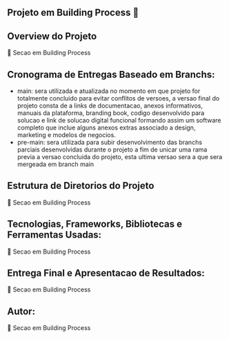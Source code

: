 
## Projeto em Building Process 🚧


## Overview do Projeto
🚧 Secao em Building Process

## Cronograma de Entregas Baseado em Branchs:
- main: sera utilizada e atualizada no momento em que projeto for totalmente concluido para evitar conflitos de versoes, a versao final do projeto consta de a links de documentacao, anexos informativos, manuais da plataforma, branding book, codigo desenvolvido para solucao e link de solucao digital funcional formando assim um software completo que inclue alguns anexos extras associado a design, marketing e modelos de negocios.
- pre-main: sera utilizada para subir desenvolvimento das branchs parciais desenvolvidas durante o projeto a fim de unicar uma rama previa a versao concluida do projeto, esta ultima versao sera a que sera mergeada em branch main

## Estrutura de Diretorios do Projeto
🚧 Secao em Building Process

## Tecnologias, Frameworks, Bibliotecas e Ferramentas Usadas:
🚧 Secao em Building Process

## Entrega Final e Apresentacao de Resultados:
🚧 Secao em Building Process

## Autor:
🚧 Secao em Building Process

